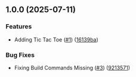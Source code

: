 ## 1.0.0 (2025-07-11)

### Features

* Adding Tic Tac Toe ([#1](https://github.com/incutonez/assessments-games/issues/1)) ([16139ba](https://github.com/incutonez/assessments-games/commit/16139ba7a8515ddee5990eb39a5b47ceb1a4bb80))

### Bug Fixes

* Fixing Build Commands Missing ([#3](https://github.com/incutonez/assessments-games/issues/3)) ([9213571](https://github.com/incutonez/assessments-games/commit/9213571a097addf9776e98c4697e4dca1289c921))
